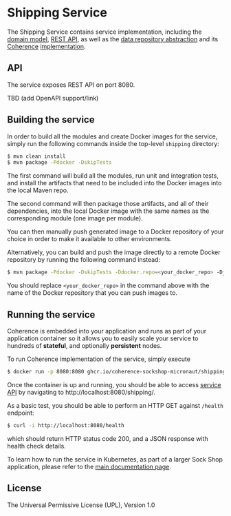 # Shipping Service

The Shipping Service contains service implementation, including the
[domain model](./src/main/java/io/micronaut/examples/sockshop/shipping/Shipment.java),
[REST API](./src/main/java/io/micronaut/examples/sockshop/shipping/ShippingResource.java), as well as the
[data repository abstraction](./src/main/java/io/micronaut/examples/sockshop/shipping/ShipmentRepository.java)
and its [Coherence](https://coherence.java.net/) [implementation](./src/main/java/io/micronaut/examples/sockshop/shipping/CoherenceShipmentRepository.java).

## API

The service exposes REST API on port 8080.

TBD (add OpenAPI support/link)

## Building the service

In order to build all the modules and create Docker images for the service, simply run the 
following commands inside the top-level `shipping` directory:

```bash
$ mvn clean install
$ mvn package -Pdocker -DskipTests
``` 

The first command will build all the modules, run unit and integration tests, and install the
artifacts that need to be included into the Docker images into the local Maven repo.

The second command will then package those artifacts, and all of their dependencies, into
the local Docker image with the same names as the corresponding module (one image per module).

You can then manually push generated image to a Docker repository of your choice in order
to make it available to other environments.

Alternatively, you can build and push the image directly to a remote Docker repository by
running the following command instead:

```bash
$ mvn package -Pdocker -DskipTests -Ddocker.repo=<your_docker_repo> -Djib.goal=build
```

You should replace `<your_docker_repo>` in the command above with the name of the 
Docker repository that you can push images to.

## Running the service

Coherence is embedded into your application and runs as part
of your application container so it allows you to easily scale your service to hundreds of **stateful**,
and optionally **persistent** nodes.

To run Coherence implementation of the service, simply execute

```bash
$ docker run -p 8080:8080 ghcr.io/coherence-sockshop-micronaut/shipping
``` 

Once the container is up and running, you should be able to access [service API](./README.md#api)
by navigating to http://localhost:8080/shipping/.

As a basic test, you should be able to perform an HTTP GET against `/health` endpoint:

```bash
$ curl -i http://localhost:8080/health
``` 
which should return HTTP status code 200, and a JSON response with health check details.

To learn how to run the service in Kubernetes, as part of a larger Sock Shop application,
please refer to the [main documentation page](../README.md).

## License

The Universal Permissive License (UPL), Version 1.0
